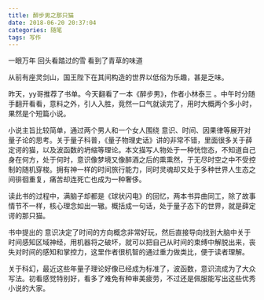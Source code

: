 ```yaml
---
title: 醉步男之那只猫
date: 2018-06-20 20:37:04
categories: 随笔
tags: 写作
---
```

一眼万年 回头看踏过的雪 看到了青草的味道
<!-- more -->

从前有座灵剑山，国王陛下在其间构造的世界以低俗为乐趣，甚是乏味。

昨天，yy哥推荐了书单。今天翻看了一本《醉步男》，作者小林泰三 。中午时分随手翻开看看，意料之外，引人入胜，竟然一口气就读完了，用时大概两个多小时，果然是个短篇小说。

小说主旨比较简单，通过两个男人和一个女人围绕 意识、时间、因果律等展开对量子论的思考。关于量子科普，《量子物理史话》讲的非常不错，里面很多关于薛定谔的猫，以及波函数的坍缩等理论。本文描写人物处于一种恍惚态，不知道自己身在何方，处于何时，意识像梦境又像醉酒之后的熏熏然，于无尽时空之中不受控制的随机穿梭。拥有神一样的时间旅行能力，同时灵魂却又处于多种世界人生态之间徘徊重复，痛苦却连死亡也成为一种奢侈。

读此书的过程中，满脑子却都是《球状闪电》的回忆，两本书异曲同工，除了故事情节不一样，核心理念如出一辙。概括成一句话，处于量子态下的世界，就是薛定谔的那只猫。

书中提出的 意识决定了时间的方向概念非常好玩，然后直接导向找到大脑中关于时间感知区域神经，用机器将之破坏，就可以把自己从时间的束缚中解脱出来，丧失对时间的感知和掌控力，这里作者很机智的通过重力做类比，便于读者理解。

关于科幻，最近这些年量子理论好像已经成为标准了，波函数，意识流成为了大众写法。初看感觉特别好，看多了难免有种审美疲劳，不过还是佩服能写出这些优秀小说的大家。